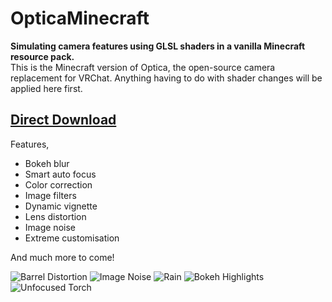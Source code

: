 # OpticaMinecraft

**Simulating camera features using GLSL shaders in a vanilla Minecraft resource pack.**\
This is the Minecraft version of Optica, the open-source camera replacement for VRChat. Anything having to do with shader changes will be applied here first.

## [Direct Download](https://github.com/auralius-dev/OpticaMinecraft/releases/download/v0.1.0/OpticaMinecraftv0.1.0.zip)

Features,
- Bokeh blur
- Smart auto focus
- Color correction
- Image filters
- Dynamic vignette
- Lens distortion
- Image noise
- Extreme customisation

And much more to come!

![Barrel Distortion](https://github.com/auralius-dev/OpticaMinecraft/blob/main/img/1.png)
![Image Noise](https://github.com/auralius-dev/OpticaMinecraft/blob/main/img/2.png)
![Rain](https://github.com/auralius-dev/OpticaMinecraft/blob/main/img/3.png)
![Bokeh Highlights](https://github.com/auralius-dev/OpticaMinecraft/blob/main/img/4.png)
![Unfocused Torch](https://github.com/auralius-dev/OpticaMinecraft/blob/main/img/5.png)
